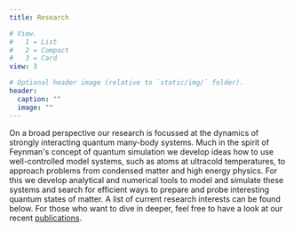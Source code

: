 ```yaml
---
title: Research

# View.
#   1 = List
#   2 = Compact
#   3 = Card
view: 3

# Optional header image (relative to `static/img/` folder).
header:
  caption: ""
  image: ""
---
```

On a broad perspective our research is focussed at the dynamics of strongly interacting quantum many-body systems. Much in the spirit of Feynman's concept of quantum simulation we develop ideas how to use well-controlled model systems, such as atoms at ultracold temperatures, to approach problems from condensed matter and high energy physics. For this we develop analytical and numerical tools to model and simulate these systems and search for efficient ways to prepare and probe interesting quantum states of matter. A list of current research interests can be found below. For those who want to dive in deeper, feel free to have a look at our recent [publications](/publication).
